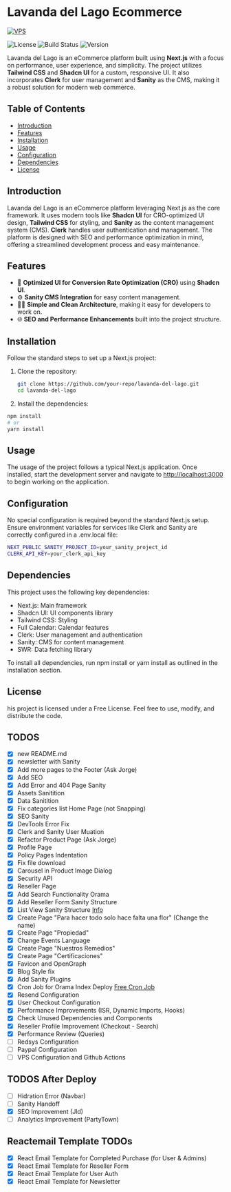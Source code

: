 # Lavanda del Lago Ecommerce

[![VPS](https://github.com/N4N1T0/lavanda-del-lago/actions/workflows/deploy.yml/badge.svg)](https://github.com/N4N1T0/lavanda-del-lago/actions/workflows/deploy.yml)

![License](https://img.shields.io/badge/license-MIT-blue.svg)
![Build Status](https://img.shields.io/badge/build-passing-brightgreen.svg)
![Version](https://img.shields.io/badge/version-4.0.0-yellow.svg)

Lavanda del Lago is an eCommerce platform built using **Next.js** with a focus on performance, user experience, and simplicity. The project utilizes **Tailwind CSS** and **Shadcn UI** for a custom, responsive UI. It also incorporates **Clerk** for user management and **Sanity** as the CMS, making it a robust solution for modern web commerce.

## Table of Contents

- [Introduction](#introduction)
- [Features](#features)
- [Installation](#installation)
- [Usage](#usage)
- [Configuration](#configuration)
- [Dependencies](#dependencies)
- [License](#license)

## Introduction

Lavanda del Lago is an eCommerce platform leveraging Next.js as the core framework. It uses modern tools like **Shadcn UI** for CRO-optimized UI design, **Tailwind CSS** for styling, and **Sanity** as the content management system (CMS). **Clerk** handles user authentication and management. The platform is designed with SEO and performance optimization in mind, offering a streamlined development process and easy maintenance.

## Features

- 🤑 **Optimized UI for Conversion Rate Optimization (CRO)** using **Shadcn UI**.
- ⚙️ **Sanity CMS Integration** for easy content management.
- 👨‍💻 **Simple and Clean Architecture**, making it easy for developers to work on.
- 🌐 **SEO and Performance Enhancements** built into the project structure.

## Installation

Follow the standard steps to set up a Next.js project:

1. Clone the repository:

   ```bash
   git clone https://github.com/your-repo/lavanda-del-lago.git
   cd lavanda-del-lago
   ```

2. Install the dependencies:

```bash
npm install
# or
yarn install
```

## Usage

The usage of the project follows a typical Next.js application. Once installed, start the development server and navigate to <http://localhost:3000> to begin working on the application.

## Configuration

No special configuration is required beyond the standard Next.js setup. Ensure environment variables for services like Clerk and Sanity are correctly configured in a .env.local file:

```bash
NEXT_PUBLIC_SANITY_PROJECT_ID=your_sanity_project_id
CLERK_API_KEY=your_clerk_api_key
```

## Dependencies

This project uses the following key dependencies:

- Next.js: Main framework
- Shadcn UI: UI components library
- Tailwind CSS: Styling
- Full Calendar: Calendar features
- Clerk: User management and authentication
- Sanity: CMS for content management
- SWR: Data fetching library

To install all dependencies, run npm install or yarn install as outlined in the installation section.

## License

his project is licensed under a Free License. Feel free to use, modify, and distribute the code.

## TODOS

- [x] new README.md
- [x] newsletter with Sanity
- [x] Add more pages to the Footer (Ask Jorge)
- [x] Add SEO
- [x] Add Error and 404 Page Sanity
- [x] Assets Sanitition
- [x] Data Sanitition
- [x] Fix categories list Home Page (not Snapping)
- [x] SEO Sanity
- [x] DevTools Error Fix
- [x] Clerk and Sanity User Muation
- [x] Refactor Product Page (Ask Jorge)
- [x] Profile Page
- [x] Policy Pages Indentation
- [x] Fix file download
- [x] Carousel in Product Image Dialog
- [x] Security API
- [x] Reseller Page
- [x] Add Search Functionality Orama
- [x] Add Reseller Form Sanity Structure
- [x] List View Sanity Structure [Info](https://www.sanity.io/docs/structure-builder-introduction)
- [x] Create Page "Para hacer todo solo hace falta una flor" (Change the name)
- [x] Create Page "Propiedad"
- [x] Change Events Language
- [x] Create Page "Nuestros Remedios"
- [x] Create Page "Certificaciones"
- [x] Favicon and OpenGraph
- [x] Blog Style fix
- [x] Add Sanity Plugins
- [x] Cron Job for Orama Index Deploy [Free Cron Job](https://cron-job.org/en/)
- [x] Resend Configuration
- [x] User Checkout Configuration
- [x] Performance Improvements (ISR, Dynamic Imports, Hooks)
- [x] Check Unused Dependencies and Components
- [x] Reseller Profile Improvement (Checkout - Search)
- [x] Performance Review (Queries)
- [ ] Redsys Configuration
- [ ] Paypal Configuration
- [ ] VPS Configuration and Github Actions

## TODOS After Deploy

- [ ] Hidration Error (Navbar)
- [ ] Sanity Handoff
- [x] SEO Improvement (Jld)
- [ ] Analytics Improvement (PartyTown)

## Reactemail Template TODOs

- [x] React Email Template for Completed Purchase (for User & Admins)
- [x] React Email Template for Reseller Form
- [x] React Email Template for User Auth
- [x] React Email Template for Newsletter
